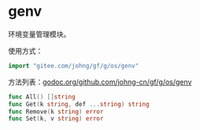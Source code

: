 
# genv

环境变量管理模块。

使用方式：
```go
import "gitee.com/johng/gf/g/os/genv"
```

方法列表：[godoc.org/github.com/johng-cn/gf/g/os/genv](https://godoc.org/github.com/johng-cn/gf/g/os/genv)
```go
func All() []string
func Get(k string, def ...string) string
func Remove(k string) error
func Set(k, v string) error
```


